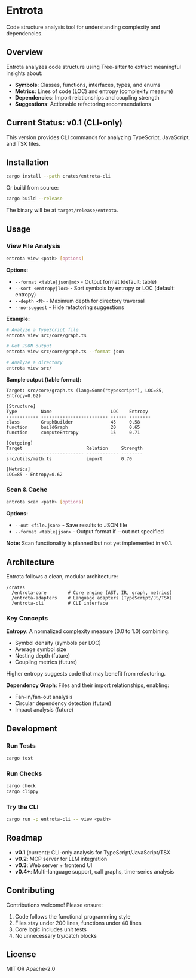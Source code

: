 # Entrota

Code structure analysis tool for understanding complexity and dependencies.

## Overview

Entrota analyzes code structure using Tree-sitter to extract meaningful insights about:

- **Symbols**: Classes, functions, interfaces, types, and enums
- **Metrics**: Lines of code (LOC) and entropy (complexity measure)
- **Dependencies**: Import relationships and coupling strength
- **Suggestions**: Actionable refactoring recommendations

## Current Status: v0.1 (CLI-only)

This version provides CLI commands for analyzing TypeScript, JavaScript, and TSX files.

## Installation

```bash
cargo install --path crates/entrota-cli
```

Or build from source:

```bash
cargo build --release
```

The binary will be at `target/release/entrota`.

## Usage

### View File Analysis

```bash
entrota view <path> [options]
```

**Options:**
- `--format <table|json|md>` - Output format (default: table)
- `--sort <entropy|loc>` - Sort symbols by entropy or LOC (default: entropy)
- `--depth <N>` - Maximum depth for directory traversal
- `--no-suggest` - Hide refactoring suggestions

**Example:**

```bash
# Analyze a TypeScript file
entrota view src/core/graph.ts

# Get JSON output
entrota view src/core/graph.ts --format json

# Analyze a directory
entrota view src/
```

**Sample output (table format):**

```
Target: src/core/graph.ts (lang=Some("typescript"), LOC=85, Entropy=0.62)

[Structure]
Type         Name                      LOC    Entropy
------------ ------------------------- ------ --------
class        GraphBuilder              45     0.58
function     buildGraph                20     0.65
function     computeEntropy            15     0.71

[Outgoing]
Target                        Relation     Strength
----------------------------- ------------ --------
src/utils/math.ts             import       0.70

[Metrics]
LOC=85 · Entropy=0.62
```

### Scan & Cache

```bash
entrota scan <path> [options]
```

**Options:**
- `--out <file.json>` - Save results to JSON file
- `--format <table|json>` - Output format if --out not specified

**Note:** Scan functionality is planned but not yet implemented in v0.1.

## Architecture

Entrota follows a clean, modular architecture:

```
/crates
  /entrota-core        # Core engine (AST, IR, graph, metrics)
  /entrota-adapters    # Language adapters (TypeScript/JS/TSX)
  /entrota-cli         # CLI interface
```

### Key Concepts

**Entropy**: A normalized complexity measure (0.0 to 1.0) combining:
- Symbol density (symbols per LOC)
- Average symbol size
- Nesting depth (future)
- Coupling metrics (future)

Higher entropy suggests code that may benefit from refactoring.

**Dependency Graph**: Files and their import relationships, enabling:
- Fan-in/fan-out analysis
- Circular dependency detection (future)
- Impact analysis (future)

## Development

### Run Tests

```bash
cargo test
```

### Run Checks

```bash
cargo check
cargo clippy
```

### Try the CLI

```bash
cargo run -p entrota-cli -- view <path>
```

## Roadmap

- **v0.1** (current): CLI-only analysis for TypeScript/JavaScript/TSX
- **v0.2**: MCP server for LLM integration
- **v0.3**: Web server + frontend UI
- **v0.4+**: Multi-language support, call graphs, time-series analysis

## Contributing

Contributions welcome! Please ensure:

1. Code follows the functional programming style
2. Files stay under 200 lines, functions under 40 lines
3. Core logic includes unit tests
4. No unnecessary try/catch blocks

## License

MIT OR Apache-2.0
